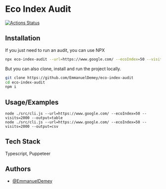 
# Eco Index Audit

[![Actions Status](https://github.com/EmmanuelDemey/eco-index-audit/workflows/Build/badge.svg)](https://github.com/EmmanuelDemey/eco-index-audit/actions)

## Installation

If you just need to run an audit, you can use NPX

```bash
npx eco-index-audit --url=https://www.google.com/ --ecoIndex=50 --visits=2000 --output=table
```

But you can also clone, install and run the project locally. 

```bash
git clone https://github.com/EmmanuelDemey/eco-index-audit 
cd eco-index-audit 
npm i
```

## Usage/Examples

```shell
node ./src/cli.js --url=https://www.google.com/ --ecoIndex=50 --visits=2000 --output=table
node ./src/cli.js --url=https://www.google.com/ --ecoIndex=50 --visits=2000 --output=csv
```


## Tech Stack

Typescript, Puppeteer


## Authors

- [@EmmanuelDemey](https://www.github.com/EmmanuelDemey)

  
